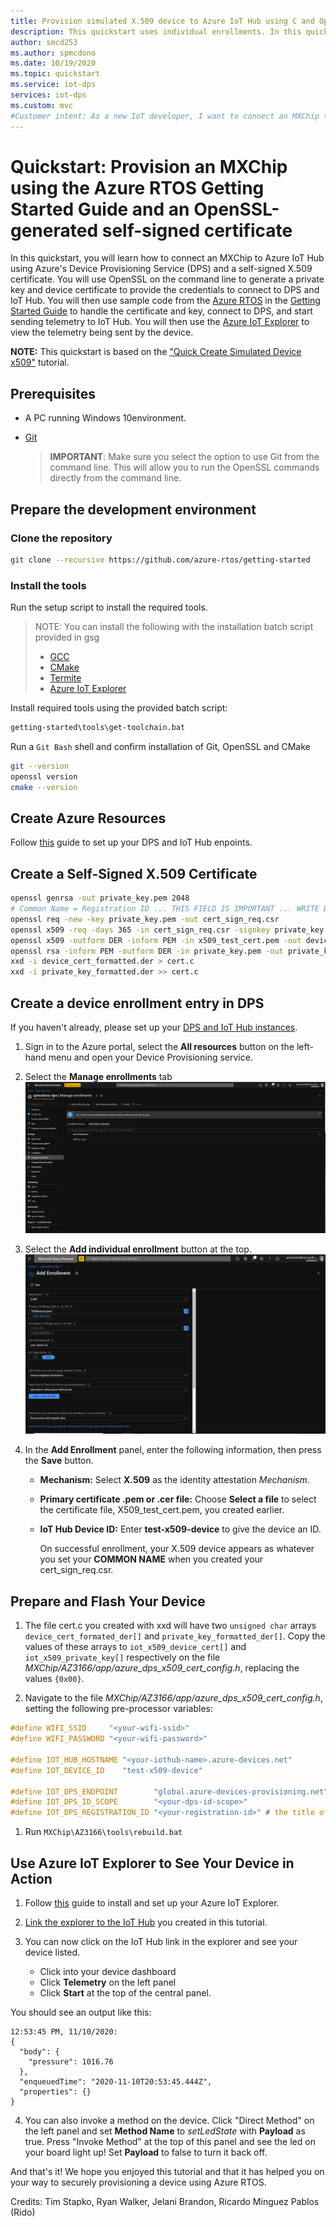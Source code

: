```yaml
---
title: Provision simulated X.509 device to Azure IoT Hub using C and OpenSSL-generated self-signed certificate
description: This quickstart uses individual enrollments. In this quickstart, you create and provision a simulated X.509 device using C device SDK for Azure IoT Hub Device Provisioning Service (DPS) and OpenSSL to generate a self-signed X509 certificate.
author: smcd253
ms.author: spmcdono
ms.date: 10/19/2020
ms.topic: quickstart
ms.service: iot-dps
services: iot-dps 
ms.custom: mvc
#Customer intent: As a new IoT developer, I want to connect an MXChip to my IoT Hub using Azure's Device Provisioning Service so that I can learn how secure provisioning works with Azure RTOS and a self-signed X509 certificate.
---
```


# Quickstart: Provision an MXChip using the Azure RTOS Getting Started Guide and an OpenSSL-generated self-signed certificate

In this quickstart, you will learn how to connect an MXChip to Azure IoT Hub using Azure's Device Provisioning Service (DPS) and a self-signed X.509 certificate. You will use OpenSSL on the command line to generate a private key and device certificate to provide the credentials to connect to DPS and IoT Hub. You will then use sample code from the [Azure RTOS](https://github.com/azure-rtos) in the [Getting Started Guide](https://github.com/azure-rtos/getting-started) to handle the certificate and key, connect to DPS, and start sending telemetry to IoT Hub. You will then use the [Azure IoT Explorer](https://github.com/Azure/azure-iot-explorer/releases) to view the telemetry being sent by the device.

**NOTE:** This quickstart is based on the ["Quick Create Simulated Device x509"](https://github.com/MicrosoftDocs/azure-docs/blob/master/articles/iot-dps/quick-create-simulated-device-x509.md) tutorial.

## Prerequisites

* A PC running Windows 10environment.
* [Git](https://git-scm.com/download/win) 
    
  > **IMPORTANT**: Make sure you select the option to use Git from the command line. This will allow you to run the OpenSSL commands directly from the command line.


## Prepare the development environment

### Clone the repository
```bash
git clone --recursive https://github.com/azure-rtos/getting-started
```

### Install the tools

Run the setup script to install the required tools.

> NOTE: You can install the following with the installation batch script provided in gsg
>  * [GCC](https://developer.arm.com/tools-and-software/open-source-software/developer-tools/gnu-toolchain/gnu-rm)
>  * [CMake](https://cmake.org/)
>  * [Termite](https://www.compuphase.com/software/termite-3.4.exe)
>  * [Azure IoT Explorer](https://docs.microsoft.com/en-us/azure/iot-pnp/howto-use-iot-explorer)

Install required tools using the provided batch script:
```bash
getting-started\tools\get-toolchain.bat
```

Run a `Git Bash` shell and confirm installation of Git, OpenSSL and CMake
```bash
git --version
openssl version
cmake --version
```

## Create Azure Resources
Follow [this](https://docs.microsoft.com/en-us/azure/iot-dps/quick-setup-auto-provision) guide to set up your DPS and IoT Hub enpoints.

## Create a Self-Signed X.509 Certificate
```bash
openssl genrsa -out private_key.pem 2048
# Common Name = Registration ID ... THIS FIELD IS IMPORTANT ... WRITE DOWN WHATEVER YOU ENTER HERE
openssl req -new -key private_key.pem -out cert_sign_req.csr
openssl x509 -req -days 365 -in cert_sign_req.csr -signkey private_key.pem -out x509_test_cert.pem
openssl x509 -outform DER -inform PEM -in x509_test_cert.pem -out device_cert_formatted.der
openssl rsa -inform PEM -outform DER -in private_key.pem -out private_key_formatted.der
xxd -i device_cert_formatted.der > cert.c
xxd -i private_key_formatted.der >> cert.c 
```

## Create a device enrollment entry in DPS
If you haven't already, please set up your [DPS and IoT Hub instances](https://docs.microsoft.com/en-us/azure/iot-dps/quick-setup-auto-provision).
1. Sign in to the Azure portal, select the **All resources** button on the left-hand menu and open your Device Provisioning service.

1. Select the **Manage enrollments** tab
![Manage Enrollments Tab](media/dps-manage-enrollments.png)
1. Select the **Add individual enrollment** button at the top.
![Add Invididual Enrollment](media/dps-add-individual-enrollment.png)
1. In the **Add Enrollment** panel, enter the following information, then press the **Save** button.

    * **Mechanism:** Select **X.509** as the identity attestation *Mechanism*.
    * **Primary certificate .pem or .cer file:** Choose **Select a file** to select the certificate file, X509_test_cert.pem, you created earlier.
    * **IoT Hub Device ID:** Enter **test-x509-device** to give the device an ID.

      <!-- [![Add individual enrollment for X.509 attestation in the portal](./media/quick-create-simulated-device-x509/device-enrollment.png)](./media/quick-create-simulated-device-x509/device-enrollment.png#lightbox) -->

      On successful enrollment, your X.509 device appears as whatever you set your **COMMON NAME** when you created your cert_sign_req.csr.

## Prepare and Flash Your Device
1. The file cert.c you created with xxd will have two `unsigned char` arrays `device_cert_formated_der[]` and `private_key_formatted_der[]`. Copy the values of these arrays to `iot_x509_device_cert[]` and `iot_x509_private_key[]` respectively on the file *MXChip/AZ3166/app/azure_dps_x509_cert_config.h*, replacing the values `{0x00}`.

1. Navigate to the file *MXChip/AZ3166/app/azure_dps_x509_cert_config.h*, setting the following pre-processor variables:
```c
#define WIFI_SSID     "<your-wifi-ssid>"
#define WIFI_PASSWORD "<your-wifi-password>"

#define IOT_HUB_HOSTNAME "<your-iothub-name>.azure-devices.net"
#define IOT_DEVICE_ID    "test-x509-device"

#define IOT_DPS_ENDPOINT        "global.azure-devices-provisioning.net"
#define IOT_DPS_ID_SCOPE        "<your-dps-id-scope>"
#define IOT_DPS_REGISTRATION_ID "<your-registration-id>" # the title of your individual enrollment
```

1. Run `MXChip\AZ3166\tools\rebuild.bat`


## Use Azure IoT Explorer to See Your Device in Action
1. Follow [this](https://docs.microsoft.com/en-us/azure/iot-pnp/howto-use-iot-explorer) guide to install and set up your Azure IoT Explorer.

2. [Link the explorer to the IoT Hub](https://docs.microsoft.com/en-us/azure/iot-pnp/howto-use-iot-explorer#connect-to-your-hub) you created in this tutorial.

3. You can now click on the IoT Hub link in the explorer and see your device listed. 
    * Click into your device dashboard
    * Click **Telemetry** on the left panel
    * Click **Start** at the top of the central panel. 

You should see an output like this:
    
```
12:53:45 PM, 11/10/2020:
{
  "body": {
    "pressure": 1016.76
  },
  "enqueuedTime": "2020-11-10T20:53:45.444Z",
  "properties": {}
}
```

4. You can also invoke a method on the device. Click "Direct Method" on the left panel and set **Method Name** to *setLedState* with **Payload** as true. Press "Invoke Method" at the top of this panel and see the led on your board light up! Set **Payload** to false to turn it back off.

And that's it! We hope you enjoyed this tutorial and that it has helped you on your way to securely provisioning a device using Azure RTOS.

Credits: Tim Stapko, Ryan Walker, Jelani Brandon, Ricardo Minguez Pablos (Rido)